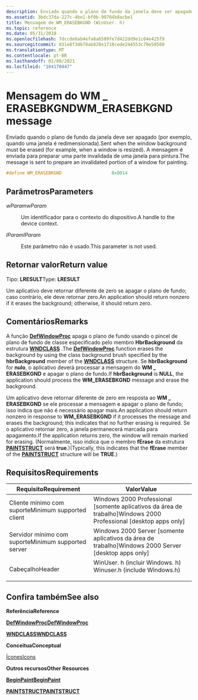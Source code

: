 ```yaml
---
description: Enviado quando o plano de fundo da janela deve ser apagado (por exemplo, quando uma janela é redimensionada). A mensagem é enviada para preparar uma parte invalidada de uma janela para pintura.
ms.assetid: 3bdc37da-227c-4be1-bf0b-99704b8acbe1
title: Mensagem de WM_ERASEBKGND (WinUser. h)
ms.topic: reference
ms.date: 05/31/2018
ms.openlocfilehash: 7dccde6ab4efa8a6589fe7d422dd9e1c04e425f9
ms.sourcegitcommit: 831e8f3db78ab820e1710cede244553c70e50500
ms.translationtype: MT
ms.contentlocale: pt-BR
ms.lasthandoff: 01/08/2021
ms.locfileid: "104170447"
---
```

# <a name="wm_erasebkgnd-message"></a><span data-ttu-id="328f6-104">Mensagem do WM \_ ERASEBKGND</span><span class="sxs-lookup"><span data-stu-id="328f6-104">WM\_ERASEBKGND message</span></span>

<span data-ttu-id="328f6-105">Enviado quando o plano de fundo da janela deve ser apagado (por exemplo, quando uma janela é redimensionada).</span><span class="sxs-lookup"><span data-stu-id="328f6-105">Sent when the window background must be erased (for example, when a window is resized).</span></span> <span data-ttu-id="328f6-106">A mensagem é enviada para preparar uma parte invalidada de uma janela para pintura.</span><span class="sxs-lookup"><span data-stu-id="328f6-106">The message is sent to prepare an invalidated portion of a window for painting.</span></span>


```C++
#define WM_ERASEBKGND                   0x0014
```



## <a name="parameters"></a><span data-ttu-id="328f6-107">Parâmetros</span><span class="sxs-lookup"><span data-stu-id="328f6-107">Parameters</span></span>

<dl> <dt>

<span data-ttu-id="328f6-108">*wParam*</span><span class="sxs-lookup"><span data-stu-id="328f6-108">*wParam*</span></span> 
</dt> <dd>

<span data-ttu-id="328f6-109">Um identificador para o contexto do dispositivo.</span><span class="sxs-lookup"><span data-stu-id="328f6-109">A handle to the device context.</span></span>

</dd> <dt>

<span data-ttu-id="328f6-110">*lParam*</span><span class="sxs-lookup"><span data-stu-id="328f6-110">*lParam*</span></span> 
</dt> <dd>

<span data-ttu-id="328f6-111">Este parâmetro não é usado.</span><span class="sxs-lookup"><span data-stu-id="328f6-111">This parameter is not used.</span></span>

</dd> </dl>

## <a name="return-value"></a><span data-ttu-id="328f6-112">Retornar valor</span><span class="sxs-lookup"><span data-stu-id="328f6-112">Return value</span></span>

<span data-ttu-id="328f6-113">Tipo: **LRESULT**</span><span class="sxs-lookup"><span data-stu-id="328f6-113">Type: **LRESULT**</span></span>

<span data-ttu-id="328f6-114">Um aplicativo deve retornar diferente de zero se apagar o plano de fundo; caso contrário, ele deve retornar zero.</span><span class="sxs-lookup"><span data-stu-id="328f6-114">An application should return nonzero if it erases the background; otherwise, it should return zero.</span></span>

## <a name="remarks"></a><span data-ttu-id="328f6-115">Comentários</span><span class="sxs-lookup"><span data-stu-id="328f6-115">Remarks</span></span>

<span data-ttu-id="328f6-116">A função [**DefWindowProc**](/windows/desktop/api/winuser/nf-winuser-defwindowproca) apaga o plano de fundo usando o pincel de plano de fundo de classe especificado pelo membro **HbrBackground** da estrutura [**WNDCLASS**](/windows/win32/api/winuser/ns-winuser-wndclassa) .</span><span class="sxs-lookup"><span data-stu-id="328f6-116">The [**DefWindowProc**](/windows/desktop/api/winuser/nf-winuser-defwindowproca) function erases the background by using the class background brush specified by the **hbrBackground** member of the [**WNDCLASS**](/windows/win32/api/winuser/ns-winuser-wndclassa) structure.</span></span> <span data-ttu-id="328f6-117">Se **hbrBackground** for **nulo**, o aplicativo deverá processar a mensagem do **WM \_ ERASEBKGND** e apagar o plano de fundo.</span><span class="sxs-lookup"><span data-stu-id="328f6-117">If **hbrBackground** is **NULL**, the application should process the **WM\_ERASEBKGND** message and erase the background.</span></span>

<span data-ttu-id="328f6-118">Um aplicativo deve retornar diferente de zero em resposta ao **WM \_ ERASEBKGND** se ele processar a mensagem e apagar o plano de fundo; isso indica que não é necessário apagar mais.</span><span class="sxs-lookup"><span data-stu-id="328f6-118">An application should return nonzero in response to **WM\_ERASEBKGND** if it processes the message and erases the background; this indicates that no further erasing is required.</span></span> <span data-ttu-id="328f6-119">Se o aplicativo retornar zero, a janela permanecerá marcada para apagamento.</span><span class="sxs-lookup"><span data-stu-id="328f6-119">If the application returns zero, the window will remain marked for erasing.</span></span> <span data-ttu-id="328f6-120">(Normalmente, isso indica que o membro **fErase** da estrutura [**PAINTSTRUCT**](/windows/win32/api/winuser/ns-winuser-paintstruct) será **true**.)</span><span class="sxs-lookup"><span data-stu-id="328f6-120">(Typically, this indicates that the **fErase** member of the [**PAINTSTRUCT**](/windows/win32/api/winuser/ns-winuser-paintstruct) structure will be **TRUE**.)</span></span>

## <a name="requirements"></a><span data-ttu-id="328f6-121">Requisitos</span><span class="sxs-lookup"><span data-stu-id="328f6-121">Requirements</span></span>



| <span data-ttu-id="328f6-122">Requisito</span><span class="sxs-lookup"><span data-stu-id="328f6-122">Requirement</span></span> | <span data-ttu-id="328f6-123">Valor</span><span class="sxs-lookup"><span data-stu-id="328f6-123">Value</span></span> |
|-------------------------------------|----------------------------------------------------------------------------------------------------------|
| <span data-ttu-id="328f6-124">Cliente mínimo com suporte</span><span class="sxs-lookup"><span data-stu-id="328f6-124">Minimum supported client</span></span><br/> | <span data-ttu-id="328f6-125">Windows 2000 Professional \[somente aplicativos da área de trabalho\]</span><span class="sxs-lookup"><span data-stu-id="328f6-125">Windows 2000 Professional \[desktop apps only\]</span></span><br/>                                               |
| <span data-ttu-id="328f6-126">Servidor mínimo com suporte</span><span class="sxs-lookup"><span data-stu-id="328f6-126">Minimum supported server</span></span><br/> | <span data-ttu-id="328f6-127">Windows 2000 Server \[somente aplicativos da área de trabalho\]</span><span class="sxs-lookup"><span data-stu-id="328f6-127">Windows 2000 Server \[desktop apps only\]</span></span><br/>                                                     |
| <span data-ttu-id="328f6-128">Cabeçalho</span><span class="sxs-lookup"><span data-stu-id="328f6-128">Header</span></span><br/>                   | <dl> <span data-ttu-id="328f6-129"><dt>WinUser. h (incluir Windows. h)</dt></span><span class="sxs-lookup"><span data-stu-id="328f6-129"><dt>Winuser.h (include Windows.h)</dt></span></span> </dl> |



## <a name="see-also"></a><span data-ttu-id="328f6-130">Confira também</span><span class="sxs-lookup"><span data-stu-id="328f6-130">See also</span></span>

<dl> <dt>

<span data-ttu-id="328f6-131">**Referência**</span><span class="sxs-lookup"><span data-stu-id="328f6-131">**Reference**</span></span>
</dt> <dt>

[<span data-ttu-id="328f6-132">**DefWindowProc**</span><span class="sxs-lookup"><span data-stu-id="328f6-132">**DefWindowProc**</span></span>](/windows/desktop/api/winuser/nf-winuser-defwindowproca)
</dt> <dt>

[<span data-ttu-id="328f6-133">**WNDCLASS**</span><span class="sxs-lookup"><span data-stu-id="328f6-133">**WNDCLASS**</span></span>](/windows/win32/api/winuser/ns-winuser-wndclassa)
</dt> <dt>

<span data-ttu-id="328f6-134">**Conceitua**</span><span class="sxs-lookup"><span data-stu-id="328f6-134">**Conceptual**</span></span>
</dt> <dt>

[<span data-ttu-id="328f6-135">Ícones</span><span class="sxs-lookup"><span data-stu-id="328f6-135">Icons</span></span>](../menurc/icons.md)
</dt> <dt>

<span data-ttu-id="328f6-136">**Outros recursos**</span><span class="sxs-lookup"><span data-stu-id="328f6-136">**Other Resources**</span></span>
</dt> <dt>

[<span data-ttu-id="328f6-137">**BeginPaint**</span><span class="sxs-lookup"><span data-stu-id="328f6-137">**BeginPaint**</span></span>](/windows/win32/api/winuser/nf-winuser-beginpaint)
</dt> <dt>

[<span data-ttu-id="328f6-138">**PAINTSTRUCT**</span><span class="sxs-lookup"><span data-stu-id="328f6-138">**PAINTSTRUCT**</span></span>](/windows/win32/api/winuser/ns-winuser-paintstruct)
</dt> </dl>

 

 
